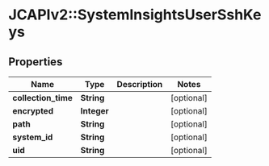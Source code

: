 # JCAPIv2::SystemInsightsUserSshKeys

## Properties
Name | Type | Description | Notes
------------ | ------------- | ------------- | -------------
**collection_time** | **String** |  | [optional] 
**encrypted** | **Integer** |  | [optional] 
**path** | **String** |  | [optional] 
**system_id** | **String** |  | [optional] 
**uid** | **String** |  | [optional] 

